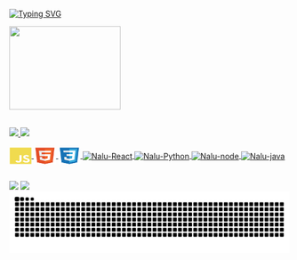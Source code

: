 [![Typing SVG](https://readme-typing-svg.herokuapp.com?font=Fira+Code&duration=3000&pause=1000&color=0B2EBDFF&width=435&lines=Ol%C3%A1!!+Me+chamo+Anna+Luiza)](https://git.io/typing-svg)



<div>
<img src="https://media4.giphy.com/media/v1.Y2lkPTc5MGI3NjExMzIwOWEwd2ZmM2piOW1ncnRmdjh1MmYxZjJ6OHYxN3djbzVvamR0ciZlcD12MV9pbnRlcm5hbF9naWZfYnlfaWQmY3Q9Zw/113A68I5eK95EA/giphy.gif" width="200" height="150">
</div>

##

<div>
  <a href="https://github.com/AnnaLuiza-sb">
  <img width="48%" src="https://github-readme-stats.vercel.app/api?username=AnnaLuiza-sb&show_icons=true&theme=github_dark&include_all_commits=true&count_private=true"/>
  <img width="43%" src="https://github-readme-stats.vercel.app/api/top-langs/?username=AnnaLuiza-sb&theme=github_dark&show_icons=true&hide_border=false&layout=compact&count_private=true"/>
</div>
    
<div style="display: inline_block"><br>
  <img align="center" alt="Nalu-Js" height="30" width="40" src="https://raw.githubusercontent.com/devicons/devicon/master/icons/javascript/javascript-plain.svg">
  <img align="center" alt="Nalu-HTML" height="30" width="40" src="https://raw.githubusercontent.com/devicons/devicon/master/icons/html5/html5-original.svg">
  <img align="center" alt="Nalu-CSS" height="30" width="40" src="https://raw.githubusercontent.com/devicons/devicon/master/icons/css3/css3-original.svg">
  <img align="center" alt="Nalu-React" height="30" width="40" src="https://cdn.jsdelivr.net/gh/devicons/devicon@latest/icons/react/react-original.svg" />
  <img align="center" alt="Nalu-Python" height="30" width="40" src="https://cdn.jsdelivr.net/gh/devicons/devicon@latest/icons/python/python-original.svg" />
  <img align="center" alt="Nalu-node" height="30" width="40"   src="https://cdn.jsdelivr.net/gh/devicons/devicon/icons/nodejs/nodejs-original.svg" />
  <img align="center" alt="Nalu-java" height="30" width="40 "src="https://cdn.jsdelivr.net/gh/devicons/devicon@latest/icons/java/java-original.svg" />
</div>
    
##

<div> 
  <a href="https://mailto:luiza.sobral.ls@gmail.com/" target="_blank"><img src="https://img.shields.io/badge/Gmail-D14836?style=for-the-badge&logo=gmail&logoColor=white" target="_blank"></a>
  <a href="https://www.linkedin.com/in/anna-luiza" target="_blank"><img src="https://img.shields.io/badge/-LinkedIn-%230077B5?style=for-the-badge&logo=linkedin&logoColor=white" target="_blank"></a>   
</div>

<picture align="center">
  <source media="(prefers-color-scheme: dark)" srcset="https://raw.githubusercontent.com/AnnaLuiza-sb/AnnaLuiza-sb/output/github-contribution-grid-snake-dark.svg">
  <source media="(prefers-color-scheme: light)" srcset="https://raw.githubusercontent.com/AnnaLuiza-sb/AnnaLuiza-sb/output/github-contribution-grid-snake-dark.svg">
  <img align="center" alt="github contribution grid snake animation" src="https://raw.githubusercontent.com/AnnaLuiza-sb/AnnaLuiza-sb/output/github-contribution-grid-snake.svg">
</picture>
